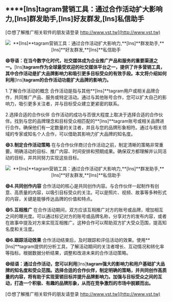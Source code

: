 ## ****[Ins]**tagram营销工具：通过合作活动扩大影响力,**[Ins]**群发助手,**[Ins]**好友群发,**[Ins]**私信助手**

[😍想了解推广相关软件的朋友请登录 http://www.vst.tw](http://www.vst.tw)

 <center><img src="https://vst.tw/MP4/tuiguang/png/5.png" alt="**[Ins]**tagram营销工具：通过合作活动扩大影响力,**[Ins]**群发助手,**[Ins]**好友群发,**[Ins]**私信助手"></center>

**😄导语：在当今数字化时代，社交媒体成为企业推广产品和服务的重要渠道之一。**[Ins]**tagram作为全球最受欢迎的社交媒体平台之一，提供了许多营销工具，其中合作活动是扩大品牌影响力和吸引更多目标受众的有效手段。本文将介绍如何利用**[Ins]**tagram的合作活动功能扩大品牌的影响力。**

1.了解合作活动的概念
合作活动是指与其他**[Ins]**tagram用户或相关品牌合作，共同推广产品、服务或特定活动。通过与其他账号合作，您可以扩大自己的影响力，吸引更多关注者，并与目标受众建立更紧密的联系。

2.选择合适的合作伙伴
合作活动的成功与否很大程度上取决于选择合适的合作伙伴。找到与您的品牌理念和目标受众相匹配的**[Ins]**tagram账号或相关品牌进行合作。确保他们有一定数量的关注者，并且与您的品牌形象相符。通过与相关领域的专家或知名个人合作，可以借助其影响力扩大品牌的知名度。

**😄3.制定合作活动策略**
在与合作伙伴商讨合作活动之前，制定清晰的策略非常重要。明确活动的目标、推广内容、时间安排和预期成果。确保双方都理解并认同活动的目标，并共同努力实现这些目标。

 <center><img src="https://vst.tw/MP4/tuiguang/png/4.png" alt="**[Ins]**tagram营销工具：通过合作活动扩大影响力,**[Ins]**群发助手,**[Ins]**好友群发,**[Ins]**私信助手"></center>

**😄4.共同创作内容**
合作活动的核心是共同创作内容。与合作伙伴一起制作有创意、高质量的内容，以吸引目标受众的关注。可以是照片、视频、故事等多种形式的内容，关键是能够传达品牌的价值和特点。

**😄5.互相推广**
在合作活动期间，双方应该互相推广对方的账号或品牌，增加相互之间的曝光度。可以通过标记对方的账号或品牌名称，分享对方的发布内容，或者在故事中提及对方来实现互相推广。这种合作可以帮助双方扩大受众范围，提高知名度和关注度。

**😄6.跟踪活动效果**
合作活动结束后，及时跟踪和评估活动的效果。使用**[Ins]**tagram提供的分析工具，了解活动期间的关注者增长、互动情况和转化率等指标。根据数据分析结果，调整和改进未来的合作活动策略。

**😄结语：通过合作活动，您可以利用**[Ins]**tagram强大的影响力和用户基础扩大品牌的知名度和受众范围。选择合适的合作伙伴，制定明确的策略，并共同创作高质量的内容，将有助于实现营销目标并提升品牌影响力。加强与目标受众之间的互动，打造一个积极、有趣的品牌形象，从而在竞争激烈的市场中脱颖而出。**

[😍想了解推广相关软件的朋友请登录 http://www.vst.tw](http://www.vst.tw)



